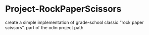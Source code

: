 # Project-RockPaperScissors
create a simple implementation of grade-school classic “rock paper scissors”. part of the odin project path
